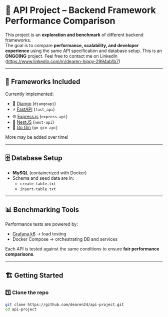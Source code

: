 # 🚀 API Project – Backend Framework Performance Comparison

This project is an **exploration and benchmark** of different backend frameworks.  
The goal is to compare **performance, scalability, and developer experience** using the same API specification and database setup.
This is an **ONGOING** project. Feel free to contact me on LinkedIn (https://www.linkedin.com/in/dearen-hippy-2994ab1b7)

---

## 📌 Frameworks Included

Currently implemented:

- 🐍 [Django](https://www.djangoproject.com/) (`djangoapi`)
- ⚡ [FastAPI](https://fastapi.tiangolo.com/) (`fast_api`)
- 🌐 [Express.js](https://expressjs.com/) (`express-api`)
- 🥷 [NestJS](https://nestjs.com/) (`nest-api`)
- 🐹 [Go Gin](https://gin-gonic.com/) (`go-gin-api`)

More may be added over time!

---

## 🗄️ Database Setup

- **MySQL** (containerized with Docker)  
- Schema and seed data are in:
  - `create-table.txt`
  - `insert-table.txt`

---

## 📊 Benchmarking Tools

Performance tests are powered by:

- [Grafana k6](https://k6.io/) → load testing  
- Docker Compose → orchestrating DB and services  

Each API is tested against the same conditions to ensure **fair performance comparisons**.

---

## 🏗️ Getting Started

### 1️⃣ Clone the repo
```bash
git clone https://github.com/dearen24/api-project.git
cd api-project
